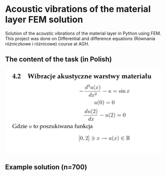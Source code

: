 # Acoustic vibrations of the material layer FEM solution
Solution of the acoustic vibrations of the material layer in Python using FEM. This project was done on Differential and difference equations (Równania różniczkowe i różnicowe) course at AGH.

## The content of the task (in Polish)
![task](images/task.png)


## Example solution (n=700)
